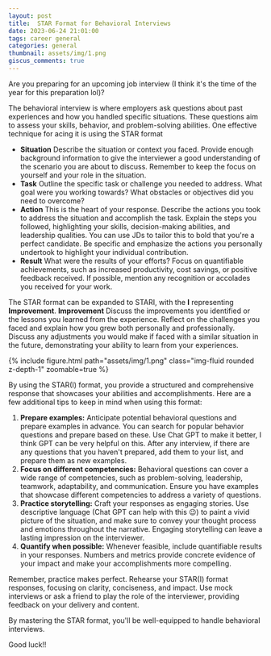 ```yaml
---
layout: post
title:  STAR Format for Behavioral Interviews
date: 2023-06-24 21:01:00
tags: career general
categories: general
thumbnail: assets/img/1.png
giscus_comments: true
---
```


Are you preparing for an upcoming job interview (I think it's the time of the year for this preparation lol)? 

The behavioral interview is where employers ask questions about past experiences and how you handled specific situations. These questions aim to assess your skills, behavior, and problem-solving abilities. One effective technique for acing it is using the STAR format

- **Situation** Describe the situation or context you faced. Provide enough background information to give the interviewer a good understanding of the scenario you are about to discuss. Remember to keep the focus on yourself and your role in the situation.
- **Task** Outline the specific task or challenge you needed to address. What goal were you working towards? What obstacles or objectives did you need to overcome? 
- **Action** This is the heart of your response. Describe the actions you took to address the situation and accomplish the task. Explain the steps you followed, highlighting your skills, decision-making abilities, and leadership qualities. You can use JDs to tailor this to bold that you're a perfect candidate. Be specific and emphasize the actions you personally undertook to highlight your individual contribution.
- **Result** What were the results of your efforts? Focus on quantifiable achievements, such as increased productivity, cost savings, or positive feedback received. If possible, mention any recognition or accolades you received for your work. 

The STAR format can be expanded to STARI, with the **I** representing **Improvement**. 
**Improvement** Discuss the improvements you identified or the lessons you learned from the experience. Reflect on the challenges you faced and explain how you grew both personally and professionally. Discuss any adjustments you would make if faced with a similar situation in the future, demonstrating your ability to learn from your experiences.

<div class="row mt-3">
    <div class="col-sm mt-3 mt-md-0">
        {% include figure.html path="assets/img/1.png" class="img-fluid rounded z-depth-1" zoomable=true %}
    </div>
</div>

By using the STAR(I) format, you provide a structured and comprehensive response that showcases your abilities and accomplishments. Here are a few additional tips to keep in mind when using this format:

1. **Prepare examples:** Anticipate potential behavioral questions and prepare examples in advance. You can search for popular behavior questions and prepare based on these. Use Chat GPT to make it better, I think GPT can be very helpful on this. After any interview, if there are any questions that you haven't prepared, add them to your list, and prepare them as new examples.
2. **Focus on different competencies:** Behavioral questions can cover a wide range of competencies, such as problem-solving, leadership, teamwork, adaptability, and communication. Ensure you have examples that showcase different competencies to address a variety of questions.
3. **Practice storytelling:** Craft your responses as engaging stories. Use descriptive language (Chat GPT can help with this 😉) to paint a vivid picture of the situation, and make sure to convey your thought process and emotions throughout the narrative. Engaging storytelling can leave a lasting impression on the interviewer.
4. **Quantify when possible:** Whenever feasible, include quantifiable results in your responses. Numbers and metrics provide concrete evidence of your impact and make your accomplishments more compelling.

Remember, practice makes perfect. Rehearse your STAR(I) format responses, focusing on clarity, conciseness, and impact. Use mock interviews or ask a friend to play the role of the interviewer, providing feedback on your delivery and content.

By mastering the STAR format, you'll be well-equipped to handle behavioral interviews. 

Good luck!!
